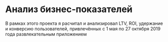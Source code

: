 # Анализ бизнес-показателей

В рамках этого проекта я расчитал и анализировал LTV, ROI, удержание и конверсию пользователей, привлечённых с 1 мая по 27 октября 2019 года развлекательным приложением
